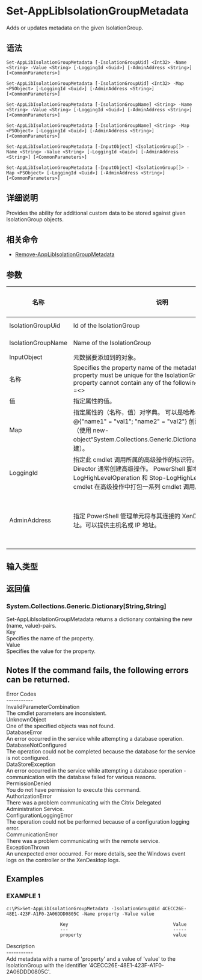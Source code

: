 # Set-AppLibIsolationGroupMetadata

Adds or updates metadata on the given IsolationGroup.

## 语法

    Set-AppLibIsolationGroupMetadata [-IsolationGroupUid] <Int32> -Name <String> -Value <String> [-LoggingId <Guid>] [-AdminAddress <String>] [<CommonParameters>]
    
    Set-AppLibIsolationGroupMetadata [-IsolationGroupUid] <Int32> -Map <PSObject> [-LoggingId <Guid>] [-AdminAddress <String>] [<CommonParameters>]
    
    Set-AppLibIsolationGroupMetadata [-IsolationGroupName] <String> -Name <String> -Value <String> [-LoggingId <Guid>] [-AdminAddress <String>] [<CommonParameters>]
    
    Set-AppLibIsolationGroupMetadata [-IsolationGroupName] <String> -Map <PSObject> [-LoggingId <Guid>] [-AdminAddress <String>] [<CommonParameters>]
    
    Set-AppLibIsolationGroupMetadata [-InputObject] <IsolationGroup[]> -Name <String> -Value <String> [-LoggingId <Guid>] [-AdminAddress <String>] [<CommonParameters>]
    
    Set-AppLibIsolationGroupMetadata [-InputObject] <IsolationGroup[]> -Map <PSObject> [-LoggingId <Guid>] [-AdminAddress <String>] [<CommonParameters>]
    

## 详细说明

Provides the ability for additional custom data to be stored against given IsolationGroup objects.

## 相关命令

- [Remove-AppLibIsolationGroupMetadata](Remove-AppLibIsolationGroupMetadata.html)

## 参数

| 名称                 | 说明                                                                                                                                                                                              | 是否必需？  | 管道输入                           | 默认值                                   |
| ------------------ | ----------------------------------------------------------------------------------------------------------------------------------------------------------------------------------------------- | ------ | ------------------------------ | ------------------------------------- |
| IsolationGroupUid  | Id of the IsolationGroup                                                                                                                                                                        | true   | true (ByValue, ByPropertyName) |                                       |
| IsolationGroupName | Name of the IsolationGroup                                                                                                                                                                      | true   | true (ByValue, ByPropertyName) |                                       |
| InputObject        | 元数据要添加到的对象。                                                                                                                                                                                     | true   | true (ByValue)                 |                                       |
| 名称                 | Specifies the property name of the metadata to be added. The property must be unique for the IsolationGroup specified. The property cannot contain any of the following characters \/;:#.*?=<> | []()"' | true                           | false |                               |
| 值                  | 指定属性的值。                                                                                                                                                                                         | true   | false                          |                                       |
| Map                | 指定属性的（名称，值）对字典。 可以是哈希表（使用 @{"name1" = "val1"; "name2" = "val2"} 创建）或字符串字典（使用 new-object“System.Collections.Generic.Dictionary[String,String]”创建）。                                               | true   | true (ByValue)                 |                                       |
| LoggingId          | 指定此 cmdlet 调用所属的高级操作的标识符。 Citrix Studio 和 Director 通常创建高级操作。 PowerShell 脚本也可以借助 Start-LogHighLevelOperation 和 Stop-LogHighLevelOperation cmdlet 在高级操作中打包一系列 cmdlet 调用。                          | false  | false                          |                                       |
| AdminAddress       | 指定 PowerShell 管理单元将与其连接的 XenDesktop 控制器的地址。可以提供主机名或 IP 地址。                                                                                                                                      | false  | false                          | Localhost。一旦有 cmdlet 提供了某个值，此值将变为默认值。 |

## 输入类型

### 

## 返回值

### System.Collections.Generic.Dictionary[String,String]  
Set-AppLibIsolationGroupMetadata returns a dictionary containing the new (name, value)-pairs.  
Key <string>  
Specifies the name of the property.  
Value <string>  
Specifies the value for the property.

## Notes If the command fails, the following errors can be returned.  
Error Codes  
\---\---\-----  
InvalidParameterCombination  
The cmdlet parameters are inconsistent.  
UnknownObject  
One of the specified objects was not found.  
DatabaseError  
An error occurred in the service while attempting a database operation.  
DatabaseNotConfigured  
The operation could not be completed because the database for the service is not configured.  
DataStoreException  
An error occurred in the service while attempting a database operation - communication with the database failed for various reasons.  
PermissionDenied  
You do not have permission to execute this command.  
AuthorizationError  
There was a problem communicating with the Citrix Delegated Administration Service.  
ConfigurationLoggingError  
The operation could not be performed because of a configuration logging error.  
CommunicationError  
There was a problem communicating with the remote service.  
ExceptionThrown  
An unexpected error occurred. For more details, see the Windows event logs on the controller or the XenDesktop logs.

## Examples

### EXAMPLE 1

    c:\PS>Set-AppLibIsolationGroupMetadata -IsolationGroupUid 4CECC26E-48E1-423F-A1F0-2A06DDD0805C -Name property -Value value
    
                        Key                                       Value
                        ---                                       -----
                        property                                  value
    

Description  
\---\---\-----  
Add metadata with a name of 'property' and a value of 'value' to the IsolationGroup with the identifier '4CECC26E-48E1-423F-A1F0-2A06DDD0805C'.